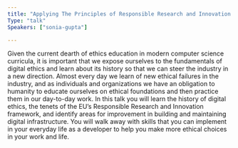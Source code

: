 ```yaml
---
title: "Applying The Principles of Responsible Research and Innovation to Your Life as an Infrastructure Engineer"
Type: "talk"
Speakers: ["sonia-gupta"]

---
```

Given the current dearth of ethics education in modern computer science curricula, it is important that we expose ourselves to the fundamentals of digital ethics and learn about its history so that we can steer the industry in a new direction. Almost every day we learn of new ethical failures in the industry, and as individuals and organizations we have an obligation to humanity to educate ourselves on ethical foundations and then practice them in our day-to-day work. In this talk you will learn the history of digital ethics, the tenets of the EU’s Responsible Research and Innovation framework, and identify areas for improvement in building and maintaining digital infrastructure. You will walk away with skills that you can implement in your everyday life as a developer to help you make more ethical choices in your work and life.
